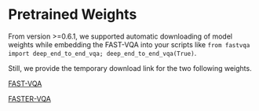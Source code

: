 # Pretrained Weights

From version >=0.6.1, we supported automatic downloading of model weights while embedding the FAST-VQA into your scripts like ```from fastvqa import deep_end_to_end_vqa; deep_end_to_end_vqa(True)```.

Still, we provide the temporary download link for the two following weights.

[FAST-VQA](https://github.com/TimothyHTimothy/BasicVQA/releases/download/v0.22.0/fast.pth)

[FASTER-VQA](https://github.com/TimothyHTimothy/BasicVQA/releases/download/v0.22.0/faster.pth)